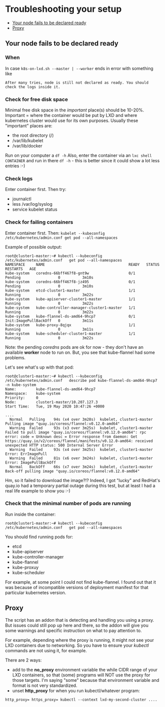 # Troubleshooting your setup
- [Your node fails to be declared ready](#your-node-fails-to-be-declared-ready)
- [Proxy](proxy)

## Your node fails to be declared ready
### When
In case ```k8s-on-lxd.sh --master | --worker``` ends in error with something like
```
After many tries, node is still not declared as ready. You should check the logs inside it.
```

### Check for free disk space
Minimal free disk space in the *important* place(s) should be 10-20%.
Important = where the container would be put by LXD and where kubernetes cluster would use for its own purposes.
Usually these "important" places are:
- the root directory (/)
- /var/lib/kubelet
- /var/lib/docker

Run on your computer a ```df -h```
Also, enter the container via an ```lxc shell CONTAINER``` and run in there ```df -h``` - this is better since it could show a lot less entries :-)

### Check logs
Enter container first.
Then try:
- journalctl
- less /var/log/syslog
- service kubelet status

### Check for failing containers
Enter container first. Then:
```kubelet --kubeconfig /etc/kubernetes/admin.conf get pod --all-namespaces```

Example of possible output:

```
root@cluster1-master:~# kubectl --kubeconfig /etc/kubernetes/admin.conf   get pod --all-namespaces
NAMESPACE     NAME                                      READY   STATUS                  RESTARTS   AGE
kube-system   coredns-66bff467f8-gnt9w                  0/1     Pending                 0          3m10s
kube-system   coredns-66bff467f8-jz495                  0/1     Pending                 0          3m10s
kube-system   etcd-cluster1-master                      1/1     Running                 0          3m22s
kube-system   kube-apiserver-cluster1-master            1/1     Running                 0          3m22s
kube-system   kube-controller-manager-cluster1-master   1/1     Running                 0          3m22s
kube-system   kube-flannel-ds-amd64-9hcp7               0/1     Init:ImagePullBackOff   0          3m11s
kube-system   kube-proxy-8qjqx                          1/1     Running                 0          3m11s
kube-system   kube-scheduler-cluster1-master            1/1     Running                 0          3m22s
```
Note: the pending *coredns* pods are ok for now - they don't have an available **worker** node to run on.
But, you see that kube-flannel had some problems.

Let's see what's up with that pod:
```
root@cluster1-master:~# kubectl --kubeconfig /etc/kubernetes/admin.conf   describe pod kube-flannel-ds-amd64-9hcp7 -n kube-system
Name:         kube-flannel-ds-amd64-9hcp7
Namespace:    kube-system
Priority:     0
Node:         cluster1-master/10.207.127.3
Start Time:   Tue, 19 May 2020 10:47:26 +0000

....
  Normal   Pulling    94s (x4 over 3m28s)  kubelet, cluster1-master  Pulling image "quay.io/coreos/flannel:v0.12.0-amd64"
  Warning  Failed     93s (x3 over 3m25s)  kubelet, cluster1-master  Failed to pull image "quay.io/coreos/flannel:v0.12.0-amd64": rpc error: code = Unknown desc = Error response from daemon: Get https://quay.io/v2/coreos/flannel/manifests/v0.12.0-amd64: received unexpected HTTP status: 500 Internal Server Error
  Warning  Failed     93s (x4 over 3m25s)  kubelet, cluster1-master  Error: ErrImagePull
  Warning  Failed     81s (x6 over 3m24s)  kubelet, cluster1-master  Error: ImagePullBackOff
  Normal   BackOff    66s (x7 over 3m24s)  kubelet, cluster1-master  Back-off pulling image "quay.io/coreos/flannel:v0.12.0-amd64"
```

Hm, so it failed to download the image?!? Indeed, I got "lucky" and RedHat's quay.io had a temporary partial outage during this test, but at least I had a real life example to show you :-)

### Check that the minimal number of pods are running
Run inside the container:
```shell
root@cluster1-master:~# kubectl --kubeconfig /etc/kubernetes/admin.conf   get pod --all-namespaces
```
You should find running pods for:
- etcd
- kube-apiserver
- kube-controller-manager
- kube-flannel
- kube-proxuy
- kube-scheduler

For example, at some point I could not find kube-flannel. I found out that it was because of incompatible versions of deployment manifest for that
particular kubernetes version.



## Proxy
The script has an addon that is detecting and handling you using a proxy. 
But issues could still pop up here and there, so the addon will give you some warnings
and specific instruction on what to pay attention to.

For example, depending where the proxy is running, it might not see your LXD containers due to networking. So you have to ensure your *kubectl* commands are not using it, for example.

There are 2 ways:
- add to the **no_proxy** environment variable the while CIDR range of your LXD containers, so that (some) programs will NOT use the proxy for those targets. I'm saying "some" because that environment variable and format is not very standardized.
- unset **http_proxy** for when you run kubectl/whatever program:
```shell
http_proxy= https_proxy= kubectl --context lxd-my-second-cluster ....
```
